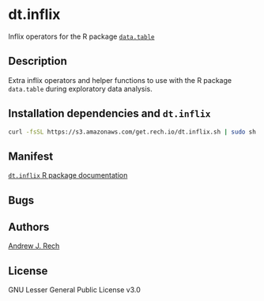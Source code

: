 # dt.inflix

Inflix operators for the R package [`data.table`](https://github.com/Rdatatable/data.table)

## Description

Extra inflix operators and helper functions to use with the R package `data.table` during exploratory data analysis.

## Installation dependencies and `dt.inflix`

```sh
curl -fsSL https://s3.amazonaws.com/get.rech.io/dt.inflix.sh | sudo sh
```

## Manifest

[`dt.inflix` R package documentation](https://s3.amazonaws.com/get.rech.io/dt.inflix.pdf)

## Bugs

## Authors

[Andrew J. Rech](https://rech.io)

## License

GNU Lesser General Public License v3.0
